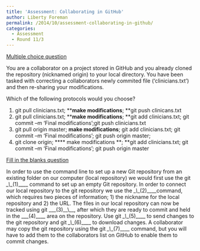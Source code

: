 ```yaml
---
title: 'Assessment: Collaborating in GitHub'
author: Liberty Foreman
permalink: /2014/10/assessment-collaborating-in-github/
categories:
  - Assessment
  - Round 11/3
---
```

<span style="text-decoration: underline;">Multiple choice question</span>

You are a collaborator on a project stored in GitHub and you already cloned the repository (nicknamed origin) to your local directory. You have been tasked with correcting a collaborators newly commited file (‘clinicians.txt’) and then re-sharing your modifications.

Which of the following protocols would you choose?

1.  git pull clinicians.txt; ****make modifications**; **git push clinicans.txt
2.  git pull clinicians.txt; ****make modifications**; **git add clinicians.txt; git commit –m ‘Final modifications’;git push clinicians.txt
3.  git pull origin master; ****make modifications****; git add clinicians.txt; git commit –m ‘Final modifications’; git push origin master;
4.  git clone origin; **** make modifications **; **git add clinicians.txt; git commit –m ‘Final modifications’; git push origin master

<span style="text-decoration: underline;">Fill in the blanks question</span>

In order to use the command line to set up a new Git repository from an existing folder on our computer (local repository) we would first use the git _\_\\_\_(1)\_\___ command to set up an empty Git repository. In order to connect our local repository to the git repository we use the _\_\\_\_(2)\_\_\_\_command, which requires two pieces of information; 1) the nickname for the local repository and 2) the URL. The files in our local repository can now be tracked using git \_\_\_(3)\_\_\\_\_, after which they are ready to commit and held in the \_\_\_(4)\_\___ area on the repository. Use git _\_\\_\_(5)\_\___ to send changes to the git repository and git _\_\\_\_(6)\_\___ to download changes. A collaborator may copy the git repository using the git _\_\\_\_(7)\_\___ command, but you will have to add them to the collaborators list on GitHub to enable them to commit changes.

